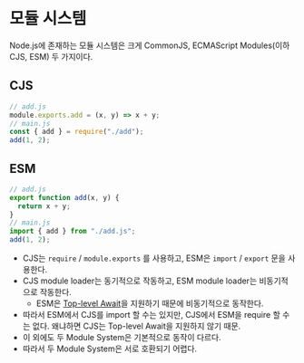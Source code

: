 # 모듈 시스템

Node.js에 존재하는 모듈 시스템은 크게 CommonJS, ECMAScript Modules(이하 CJS, ESM) 두 가지이다.

## CJS

```javascript
// add.js
module.exports.add = (x, y) => x + y;
// main.js
const { add } = require("./add");
add(1, 2);
```

## ESM

```javascript
// add.js
export function add(x, y) {
  return x + y;
}
// main.js
import { add } from "./add.js";
add(1, 2);
```

- CJS는 `require` / `module.exports` 를 사용하고, ESM은 `import` / `export` 문을 사용한다.
- CJS module loader는 동기적으로 작동하고, ESM module loader는 비동기적으로 작동한다.
  - ESM은 [Top-level Await](https://nodejs.org/api/esm.html#top-level-await)을 지원하기 때문에 비동기적으로 동작한다.
- 따라서 ESM에서 CJS를 import 할 수는 있지만, CJS에서 ESM을 require 할 수는 없다. 왜냐하면 CJS는 Top-level Await을 지원하지 않기 때문.
- 이 외에도 두 Module System은 기본적으로 동작이 다르다.
- 따라서 두 Module System은 서로 호환되기 어렵다.
